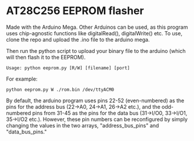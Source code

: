 # AT28C256 EEPROM flasher
Made with the Arduino Mega.
Other Arduinos can be used, as this program uses chip-agnostic functions like
digitalRead(), digitalWrite() etc.
To use, clone the repo and upload the .ino file to the arduino mega.

Then run the python script to upload your binary file to the arduino (which will then flash it to the EEPROM).

`Usage: python eeprom.py [R/W] [filename] [port]`

For example:

`python eeprom.py W ./rom.bin /dev/ttyACM0`

By default, the arduino program uses pins 22-52 (even-numbered) as the pins for the address bus
(22->A0, 24->A1, 26->A2 etc.), and the odd-numbered pins from 31-45 as the pins for the data bus 
(31->I/O0, 33->I/O1, 35->I/O2 etc.). However, these pin numbers can be reconfigured by simply
changing the values in the two arrays, "address_bus_pins" and "data_bus_pins."
